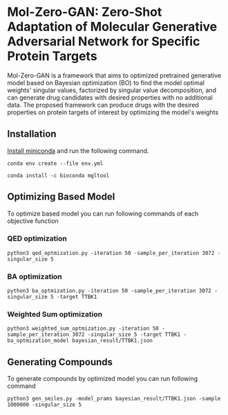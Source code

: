 # Mol-Zero-GAN: Zero-Shot Adaptation of Molecular Generative Adversarial Network for Specific Protein Targets
Mol-Zero-GAN is a framework that aims to optimized pretrained generative model based on Bayesian optimization (BO) to find the model optimal weights' singular values, factorized by singular value decomposition, and can generate drug candidates with desired properties with no additional data. The proposed framework can produce drugs with the desired properties on protein targets of interest by optimizing the model's weights


## Installation

[Install miniconda](https://docs.conda.io/en/latest/miniconda.html) and run the following command.

```conda env create --file env.yml```

```conda install -c bioconda mgltool```

## Optimizing Based Model

To optimize based model you can run following commands of each objective function

### QED optimization

```python3 qed_optmization.py -iteration 50 -sample_per_iteration 3072 -singular_size 5```

### BA optimization

```python3 ba_optmization.py -iteration 50 -sample_per_iteration 3072 -singular_size 5 -target TTBK1```

### Weighted Sum optimization

```python3 weighted_sum_optmization.py -iteration 50 -sample_per_iteration 3072 -singular_size 5 -target TTBK1 -ba_optmization_model bayesian_result/TTBK1.json```

## Generating Compounds

To generate compounds by optimized model you can run following command

```python3 gen_smiles.py -model_prams bayesian_result/TTBK1.json -sample 1000000 -singular_size 5```
